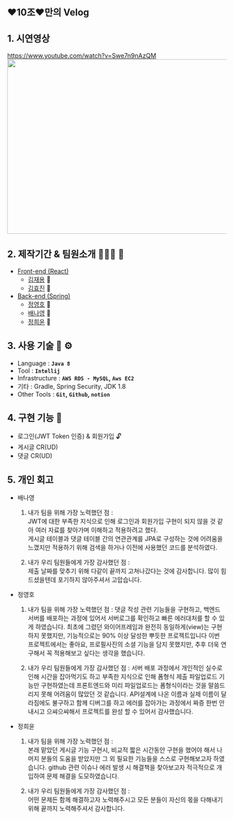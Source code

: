 ## ❤️10조❤️만의 Velog
## 1. 시연영상   
https://www.youtube.com/watch?v=Swe7n9nAzQM   
<img src="https://user-images.githubusercontent.com/44156173/138483530-73d92319-6c9a-4617-bf59-e5ba66b4765b.png" width="700" height="400">

## 2. 제작기간 & 팀원소개 🏃‍🏃‍♀️ 💨
- [Front-end (React)](https://github.com/spacejay1007/velogclone-FE)
    - [김재용](https://github.com/spacejay1007) 👨 
    - [김효진](https://github.com/hyojin-k) 🧔 
- [Back-end (Spring)](https://github.com/NayoungBae/hanghae-velog-clonecoding-backend)
    - [정영호](https://github.com/slsnrnsep) 🧑 
    - [배나영](https://github.com/NayoungBae) 👧 
    - [정희윤](https://github.com/codenamehee) 👧 

## 3. 사용 기술 🔧 ⚙️
- Language : **`Java 8`**
- Tool : **`Intellij`**
- Infrastructure : **`AWS RDS - MySQL`, `Aws EC2`**
- 기타 : Gradle, Spring Security, JDK 1.8
- Other Tools : **`Git`, `Github`, `notion`**

## 4. 구현 기능 📃
- 로그인(JWT Token 인증) & 회원가입 🔓
- 게시글 CR(UD)
- 댓글 CR(UD)

## 5. 개인 회고
- 배나영
  1. 내가 팀을 위해 가장 노력했던 점 :   
     JWT에 대한 부족한 지식으로 인해 로그인과 회원가입 구현이 되지 않을 것 같아 여러 자료를 찾아가며 이해하고 적용하려고 했다.    
     게시글 테이블과 댓글 테이블 간의 연관관계를 JPA로 구성하는 것에 어려움을 느꼈지만 적용하기 위해 검색을 하거나 이전에 사용했던 코드를 분석하였다.   
              
  2. 내가 우리 팀원들에게 가장 감사했던 점 :   
     제출 날짜를 맞추기 위해 다같이 끝까지 고쳐나갔다는 것에 감사합니다. 많이 힘드셨을텐데 포기하지 않아주셔서 고맙습니다.

- 정영호
  1. 내가 팀을 위해 가장 노력했던 점 : 
     댓글 작성 관련 기능들을 구현하고, 백엔드 서버를 배포하는 과정에 있어서 서버로그를 확인하고 빠른 에러대처를 할 수 있게 하였습니다.
     최초에 그렸던 와이어프레임과 완전히 동일하게(view)는 구현하지 못했지만, 기능적으로는 90% 이상 달성한 뿌듯한 프로젝트입니다
     이번 프로젝트에서는 좋아요, 프로필사진의 소셜 기능을 담지 못했지만, 추후 더욱 연구해서 꼭 적용해보고 싶다는 생각을 했습니다.
     
  2. 내가 우리 팀원들에게 가장 감사했던 점 :
     서버 배포 과정에서 개인적인 실수로 인해 시간을 잡아먹기도 하고 부족한 지식으로 인해 폼형식 제출 파일업로드 기능만 구현하였는데
     프론트엔드와 미리 파일업로드는 폼형식이라는 것을 말씀드리지 못해 어려움이 많았던 것 같습니다. API설계에 나온 이름과 실제 이름이 달라짐에도
     불구하고 함께 디버그를 하고 에러를 잡아가는 과정에서 짜증 한번 안내시고 으쌰으쌰해서 프로젝트를 완성 할 수 있어서 감사했습니다.

- 정희윤
  1. 내가 팀을 위해 가장 노력했던 점 :   
     본래 맡았던 게시글 기능 구현시, 비교적 짧은 시간동안 구현을 했어야 해서 나머지 분들의 도움을 받았지만 그 외 필요한 기능들을 스스로 구현해보고자 하였습니다.
     github 관련 이슈나 에러 발생 시 해결책을 찾아보고자 적극적으로 개입하여 문제 해결을 도모하였습니다.
              
  2. 내가 우리 팀원들에게 가장 감사했던 점 :   
     어떤 문제든 함께 해결하고자 노력해주시고 모든 분들이 자신의 몫을 다해내기 위해 끝까지 노력해주셔서 감사합니다.

